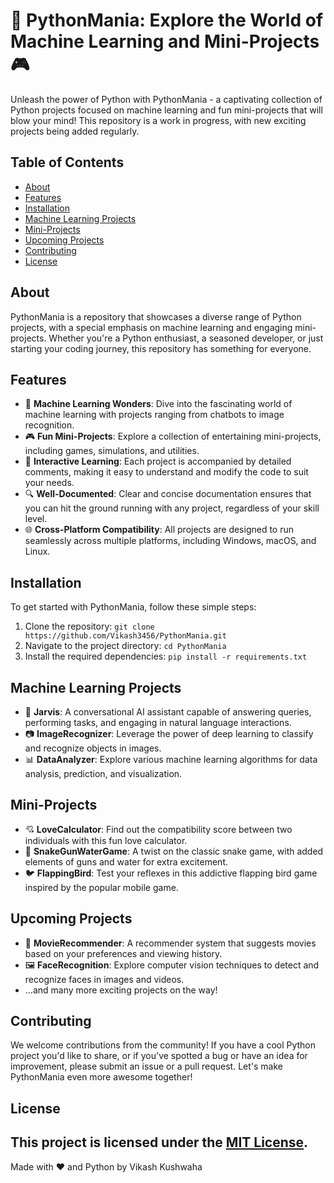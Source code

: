 # 🤖 PythonMania: Explore the World of Machine Learning and Mini-Projects 🎮

Unleash the power of Python with PythonMania - a captivating collection of Python projects focused on machine learning and fun mini-projects that will blow your mind! This repository is a work in progress, with new exciting projects being added regularly.

## Table of Contents

- [About](#about)
- [Features](#features)
- [Installation](#installation)
- [Machine Learning Projects](#machine-learning-projects)
- [Mini-Projects](#mini-projects)
- [Upcoming Projects](#upcoming-projects)
- [Contributing](#contributing)
- [License](#license)

## About

PythonMania is a repository that showcases a diverse range of Python projects, with a special emphasis on machine learning and engaging mini-projects. Whether you're a Python enthusiast, a seasoned developer, or just starting your coding journey, this repository has something for everyone.

## Features

- 🧠 **Machine Learning Wonders**: Dive into the fascinating world of machine learning with projects ranging from chatbots to image recognition.
- 🎮 **Fun Mini-Projects**: Explore a collection of entertaining mini-projects, including games, simulations, and utilities.
- 🚀 **Interactive Learning**: Each project is accompanied by detailed comments, making it easy to understand and modify the code to suit your needs.
- 🔍 **Well-Documented**: Clear and concise documentation ensures that you can hit the ground running with any project, regardless of your skill level.
- 🌐 **Cross-Platform Compatibility**: All projects are designed to run seamlessly across multiple platforms, including Windows, macOS, and Linux.

## Installation

To get started with PythonMania, follow these simple steps:

1. Clone the repository: `git clone https://github.com/Vikash3456/PythonMania.git`
2. Navigate to the project directory: `cd PythonMania`
3. Install the required dependencies: `pip install -r requirements.txt`

## Machine Learning Projects

- 🤖 **Jarvis**: A conversational AI assistant capable of answering queries, performing tasks, and engaging in natural language interactions.
- 📷 **ImageRecognizer**: Leverage the power of deep learning to classify and recognize objects in images.
- 📊 **DataAnalyzer**: Explore various machine learning algorithms for data analysis, prediction, and visualization.

## Mini-Projects

- 💘 **LoveCalculator**: Find out the compatibility score between two individuals with this fun love calculator.
- 🐍 **SnakeGunWaterGame**: A twist on the classic snake game, with added elements of guns and water for extra excitement.
- 🐦 **FlappingBird**: Test your reflexes in this addictive flapping bird game inspired by the popular mobile game.

## Upcoming Projects

- 🎥 **MovieRecommender**: A recommender system that suggests movies based on your preferences and viewing history.
- 🖼️ **FaceRecognition**: Explore computer vision techniques to detect and recognize faces in images and videos.
- ...and many more exciting projects on the way!

## Contributing

We welcome contributions from the community! If you have a cool Python project you'd like to share, or if you've spotted a bug or have an idea for improvement, please submit an issue or a pull request. Let's make PythonMania even more awesome together!

## License
This project is licensed under the [MIT License](https://opensource.org/licenses/MIT).
---
Made with ❤️ and Python by Vikash Kushwaha
